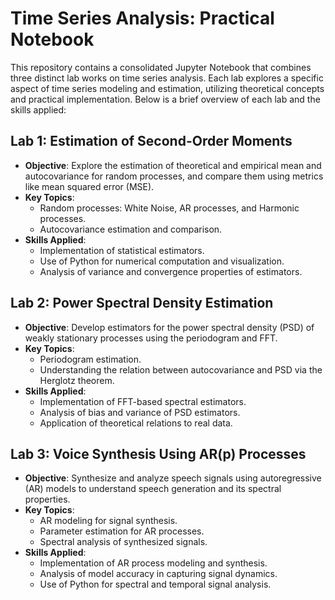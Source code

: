 # Time Series Analysis: Practical Notebook

This repository contains a consolidated Jupyter Notebook that combines three distinct lab works on time series analysis. Each lab explores a specific aspect of time series modeling and estimation, utilizing theoretical concepts and practical implementation. Below is a brief overview of each lab and the skills applied:

## Lab 1: Estimation of Second-Order Moments
- **Objective**: Explore the estimation of theoretical and empirical mean and autocovariance for random processes, and compare them using metrics like mean squared error (MSE).
- **Key Topics**: 
  - Random processes: White Noise, AR processes, and Harmonic processes.
  - Autocovariance estimation and comparison.
- **Skills Applied**: 
  - Implementation of statistical estimators.
  - Use of Python for numerical computation and visualization.
  - Analysis of variance and convergence properties of estimators.

## Lab 2: Power Spectral Density Estimation
- **Objective**: Develop estimators for the power spectral density (PSD) of weakly stationary processes using the periodogram and FFT.
- **Key Topics**:
  - Periodogram estimation.
  - Understanding the relation between autocovariance and PSD via the Herglotz theorem.
- **Skills Applied**: 
  - Implementation of FFT-based spectral estimators.
  - Analysis of bias and variance of PSD estimators.
  - Application of theoretical relations to real data.

## Lab 3: Voice Synthesis Using AR(p) Processes
- **Objective**: Synthesize and analyze speech signals using autoregressive (AR) models to understand speech generation and its spectral properties.
- **Key Topics**:
  - AR modeling for signal synthesis.
  - Parameter estimation for AR processes.
  - Spectral analysis of synthesized signals.
- **Skills Applied**:
  - Implementation of AR process modeling and synthesis.
  - Analysis of model accuracy in capturing signal dynamics.
  - Use of Python for spectral and temporal signal analysis.

